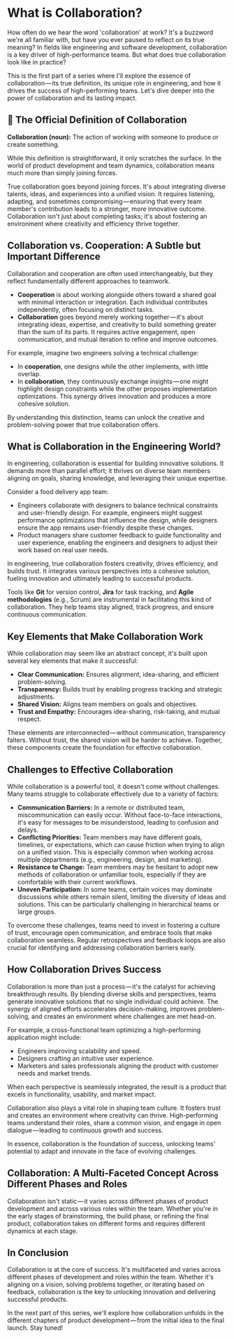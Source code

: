 # What is Collaboration?

How often do we hear the word 'collaboration' at work? It's a buzzword we're all familiar with, but have you ever paused to reflect on its true meaning? In fields like engineering and software development, collaboration is a key driver of high-performance teams. But what does true collaboration look like in practice?

This is the first part of a series where I'll explore the essence of collaboration — its true definition, its unique role in engineering, and how it drives the success of high-performing teams. Let's dive deeper into the power of collaboration and its lasting impact.

## 📖 The Official Definition of Collaboration

**Collaboration (noun):** The action of working with someone to produce or create something.

While this definition is straightforward, it only scratches the surface. In the world of product development and team dynamics, collaboration means much more than simply joining forces.

True collaboration goes beyond joining forces. It's about integrating diverse talents, ideas, and experiences into a unified vision. It requires listening, adapting, and sometimes compromising — ensuring that every team member's contribution leads to a stronger, more innovative outcome. Collaboration isn't just about completing tasks; it's about fostering an environment where creativity and efficiency thrive together.

## Collaboration vs. Cooperation: A Subtle but Important Difference

Collaboration and cooperation are often used interchangeably, but they reflect fundamentally different approaches to teamwork.

- **Cooperation** is about working alongside others toward a shared goal with minimal interaction or integration. Each individual contributes independently, often focusing on distinct tasks.
- **Collaboration** goes beyond merely working together — it's about integrating ideas, expertise, and creativity to build something greater than the sum of its parts. It requires active engagement, open communication, and mutual iteration to refine and improve outcomes.

For example, imagine two engineers solving a technical challenge:
- In **cooperation**, one designs while the other implements, with little overlap.
- In **collaboration**, they continuously exchange insights — one might highlight design constraints while the other proposes implementation optimizations. This synergy drives innovation and produces a more cohesive solution.

By understanding this distinction, teams can unlock the creative and problem-solving power that true collaboration offers.

## What is Collaboration in the Engineering World?

In engineering, collaboration is essential for building innovative solutions. It demands more than parallel effort; it thrives on diverse team members aligning on goals, sharing knowledge, and leveraging their unique expertise.

Consider a food delivery app team:
- Engineers collaborate with designers to balance technical constraints and user-friendly design. For example, engineers might suggest performance optimizations that influence the design, while designers ensure the app remains user-friendly despite these changes.
- Product managers share customer feedback to guide functionality and user experience, enabling the engineers and designers to adjust their work based on real user needs.

In engineering, true collaboration fosters creativity, drives efficiency, and builds trust. It integrates various perspectives into a cohesive solution, fueling innovation and ultimately leading to successful products.

Tools like **Git** for version control, **Jira** for task tracking, and **Agile methodologies** (e.g., Scrum) are instrumental in facilitating this kind of collaboration. They help teams stay aligned, track progress, and ensure continuous communication.

## Key Elements that Make Collaboration Work

While collaboration may seem like an abstract concept, it's built upon several key elements that make it successful:
- **Clear Communication:** Ensures alignment, idea-sharing, and efficient problem-solving.
- **Transparency:** Builds trust by enabling progress tracking and strategic adjustments.
- **Shared Vision:** Aligns team members on goals and objectives.
- **Trust and Empathy:** Encourages idea-sharing, risk-taking, and mutual respect.

These elements are interconnected — without communication, transparency falters. Without trust, the shared vision will be harder to achieve. Together, these components create the foundation for effective collaboration.

## Challenges to Effective Collaboration

While collaboration is a powerful tool, it doesn't come without challenges. Many teams struggle to collaborate effectively due to a variety of factors:
- **Communication Barriers:** In a remote or distributed team, miscommunication can easily occur. Without face-to-face interactions, it's easy for messages to be misunderstood, leading to confusion and delays.
- **Conflicting Priorities:** Team members may have different goals, timelines, or expectations, which can cause friction when trying to align on a unified vision. This is especially common when working across multiple departments (e.g., engineering, design, and marketing).
- **Resistance to Change:** Team members may be hesitant to adopt new methods of collaboration or unfamiliar tools, especially if they are comfortable with their current workflows.
- **Uneven Participation:** In some teams, certain voices may dominate discussions while others remain silent, limiting the diversity of ideas and solutions. This can be particularly challenging in hierarchical teams or large groups.

To overcome these challenges, teams need to invest in fostering a culture of trust, encourage open communication, and embrace tools that make collaboration seamless. Regular retrospectives and feedback loops are also crucial for identifying and addressing collaboration barriers early.

## How Collaboration Drives Success

Collaboration is more than just a process — it's the catalyst for achieving breakthrough results. By blending diverse skills and perspectives, teams generate innovative solutions that no single individual could achieve. The synergy of aligned efforts accelerates decision-making, improves problem-solving, and creates an environment where challenges are met head-on.

For example, a cross-functional team optimizing a high-performing application might include:
- Engineers improving scalability and speed.
- Designers crafting an intuitive user experience.
- Marketers and sales professionals aligning the product with customer needs and market trends.

When each perspective is seamlessly integrated, the result is a product that excels in functionality, usability, and market impact.

Collaboration also plays a vital role in shaping team culture. It fosters trust and creates an environment where creativity can thrive. High-performing teams understand their roles, share a common vision, and engage in open dialogue — leading to continuous growth and success.

In essence, collaboration is the foundation of success, unlocking teams' potential to adapt and innovate in the face of evolving challenges.

## Collaboration: A Multi-Faceted Concept Across Different Phases and Roles

Collaboration isn't static — it varies across different phases of product development and across various roles within the team. Whether you're in the early stages of brainstorming, the build phase, or refining the final product, collaboration takes on different forms and requires different dynamics at each stage.

## In Conclusion

Collaboration is at the core of success. It's multifaceted and varies across different phases of development and roles within the team. Whether it's aligning on a vision, solving problems together, or iterating based on feedback, collaboration is the key to unlocking innovation and delivering successful products.

In the next part of this series, we'll explore how collaboration unfolds in the different chapters of product development — from the initial idea to the final launch. Stay tuned!
